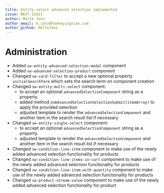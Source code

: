 ```yaml
---
title: Entity select advanced selection implemented
issue: NEXT-12411
author: Malte Janz
author_email: m.janz@haokeyingxiao.com
author_github: MalteJanz
---
```

# Administration
* Added `sw-entity-advanced-selection-modal` component
* Added `sw-advanced-selection-product` component
* Changed `sw-card-filter` to accept a new optional property `initialSearchTerm` which sets the search term on component creation
* Changed `sw-entity-multi-select` component:
  * to accept an optional `advancedSelectionComponent` string as a property.
  * added method `onAdvancedSelectionSelectionSubmit(itemArray)` to apply the provided selection
  * adjusted template to render the `advancedSelectionComponent` and another item in the search result list if necessary
* Changed `sw-entity-single-select` component:
    * to accept an optional `advancedSelectionComponent` string as a property.
    * adjusted template to render the `advancedSelectionComponent` and another item in the search result list if necessary
* Changed `sw-condition-line-item` component to make use of the newly added advanced selection functionality for products
* Changed `sw-condition-line-items-in-cart` component to make use of the newly added advanced selection functionality for products
* Changed `sw-condition-line-item-with-quantity` component to make use of the newly added advanced selection functionality for products
* Changed `sw-product-stream-value` component to make use of the newly added advanced selection functionality for product
